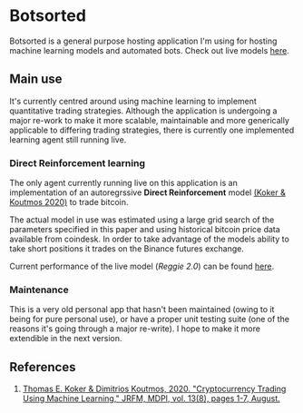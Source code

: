 # Botsorted

Botsorted is a general purpose hosting application I'm using for hosting machine learning models and automated bots. Check out live models [here](http://botsorted.herokuapp.com/getPerformance).

## Main use

It's currently centred around using machine learning to implement quantitative trading strategies.
Although the application is undergoing a major re-work to make it more scalable, maintainable and more generically applicable to differing trading strategies, there is currently one implemented learning agent still running live.

### **Direct Reinforcement** learning

The only agent currently running live on this application is an implementation of an autoregrssive **Direct Reinforcement** model [(Koker & Koutmos 2020)](https://www.researchgate.net/publication/343565079_Cryptocurrency_Trading_Using_Machine_Learning) to trade bitcoin. 

The actual model in use was estimated using a large grid search of the parameters specified in this paper and using historical bitcoin price data available from coindesk. In order to take advantage of the models ability to take short positions it trades on the Binance futures exchange.

Current performance of the live model (*Reggie 2.0*) can be found [here](http://botsorted.herokuapp.com/getPerformance).


### Maintenance

This is a very old personal app that hasn't been maintained (owing to it being for pure personal use), or have a proper unit testing suite (one of the reasons it's going through a major re-write). I hope to make it more extendible in the next version.


## References

1. [Thomas E. Koker & Dimitrios Koutmos, 2020. "Cryptocurrency Trading Using Machine Learning," JRFM, MDPI, vol. 13(8), pages 1-7, August.](https://www.researchgate.net/publication/343565079_Cryptocurrency_Trading_Using_Machine_Learning)
